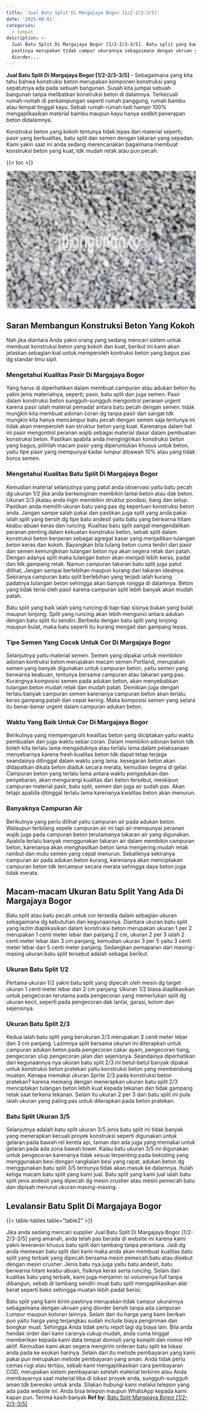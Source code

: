 ```yaml
---
title: 'Jual Batu Split Di Margajaya Bogor [1/2-2/3-3/5]'
date: '2025-08-01'
categories:
  - tempat
description: >-
  Jual Batu Split Di Margajaya Bogor [1/2-2/3-3/5]. Batu split yang kami kirim
  pastinya merupakan tidak campur ukurannya sebagaimana dengan ukruan yang
  diorder...
---
```


**Jual Batu Split Di Margajaya Bogor \[1/2-2/3-3/5\]** – Sebagaimana yang kita tahu bahwa konstruksi beton merupakan komponen konstruksi yang sepatutnya ada pada sebuah bangunan. Susah kita jumpai sebuah bangunan tanpa melibatkan konstruksi beton di dalamnya. Terkecuali rumah-rumah di perkampungan seperti rumah panggung, rumah bambu atau tempat tinggal kayu. Sebab rumah-rumah tadi hampir 100% mengaplikasikan material bambu maupun kayu hanya sedikit penerapan beton didalamnya.

Konstruksi beton yang kokoh tentunya tidak lepas dari material seperti; pasir yang berkualitas, batu split dan semen dengan takaran yang sepadan. Kami yakin saat ini anda sedang merencanakan bagaimana membuat konstruksi beton yang kuat, tdk mudah retak atau pun pecah.

{{< toc >}}

![Jual Batu Split Di Margajaya Bogor [1/2-2/3-3/5]](/images/jual-batu-split-13.png)

## Saran Membangun Konstruksi Beton Yang Kokoh

Nah jika diantara Anda yakni orang yang sedang mencari sistem untuk membuat konstruksi beton yang kokoh dan kuat, berikut ini kami akan jelaskan sebagian kiat untuk memperoleh kontruksi beton yang bagus pas dg standar ilmu sipil.

### Mengetahui Kualitas Pasir Di Margajaya Bogor

Yang harus di diperhatikan dalam membuat campuran atau adukan beton itu yakni jenis materialnya, seperti; pasir, batu split dan juga semen. Pasir dalam konstruksi beton sungguh-sungguh mengontrol peranan urgent karena pasir ialah material pemadat antara batu pecah dengan semen. tidak mungkin kita membuat adonan coran dg tanpa pasir dan sangat tdk mungkin kita hanya mencampur batu pecah dengan semen saja tentunya ini tidak akan memperoleh kan struktur beton yang kuat. Karenanya dalam hal ini pasir mengontrol peranan wajib sebagai material dasar dalam pembuatan konstruksi beton. Pastikan apabila anda menginginkan konstruksi beton yang bagus, pilihlah macam pasir yang diperuntukan khusus untuk beton, yaitu tipe pasir yang mempunyai kadar lumpur dibawah 10% atau yang tidak boros semen.

### Mengetahui Kualitas Batu Split Di Margajaya Bogor

Kemudian material selanjutnya yang patut anda observasi yaitu batu pecah dg ukuran 1/2 jika anda berkeinginan membikin lantai beton atau dak beton. Ukuran 2/3 jikalau anda ingin membikin struktur pondasi, tiang dan selup. Pastikan anda memilih ukuran batu yang pas dg keperluan konstruksi beton anda. Jangan sampe salah pakai dan pastikan juga split yang anda pakai ialah split yang bersih dg tipe batu andesit yaitu batu yang berwarna hitam keabu-abuan keras dan runcing. Kualitas batu split sangat mengendalikan peranan penting dalam kekuatan konstruksi beton, sebab split dalam konstruksi beton berperan sebagai agregat kasar yang menjadikan tulangan beton keras dan kokoh. Bayangkan bila tulang beton cuma terdiri dari pasir dan semen kemungkinan tulangan beton nya akan segera retak dan patah. Dengan adanya split maka tulangan beton akan menjadi lebih keras, padat dan tdk gampang retak. Namun campuran takaran batu split juga patut dilihat, Jangan sampai berlebihan maupun kurang dari takaran idealnya. Sekiranya campuran batu split berlebihan yang terjadi ialah kurang padatnya tulangan beton sehingga akan banyak rongga di dalamnya. Beton yang tidak terisi oleh pasir karena campuran split lebih banyak akan mudah patah.

Batu split yang baik ialah yang runcing di tiap-tiap sisinya bukan yang bulat maupun lonjong. Split yang runcing akan lebih mengunci antara adukan dengan batu split itu sendiri. Berbeda dengan batu split yang lonjong maupun bulat, maka batu seperti itu kurang mengait dan gampang lepas.

### Tipe Semen Yang Cocok Untuk Cor Di Margajaya Bogor

Selanjutnya yaitu material semen. Semen yang dipakai untuk membikin adonan kontruksi beton merupakan macam semen Portland, merupakan semen yang banyak digunakan untuk campuran beton, yaitu semen yang berwarna keabuan, tentunya bersama campuran atau takaran yang pas. Kurangnya komposisi semen pada adukan beton, akan menyebabkan tulangan beton mudah retak dan mudah patah. Demikian juga dengan terlalu banyak campuran semen karenanya campuran beton akan terlalu keras gampang patah dan cepat kering. Maka komposisi semen yang setara itu benar-benar urgent dalam campuran adukan beton.

### Waktu Yang Baik Untuk Cor Di Margajaya Bogor

Berikutnya yang mempengaruhi kwalitas beton yang diciptakan yaitu waktu pembuatan dan juga waktu sebar coran. Dalam membikin adonan beton tdk boleh kita terlalu lama mengaduknya atau terlalu lama dalam pelaksanaan menyebarnya karena fresh kualitas beton tdk dapat tetap terjaga seandainya ditinggal dalam waktu yang lama. kesegaran beton akan didapatkan dikala beton diaduk secara merata, kemudian segera di gelar. Campuran beton yang terlalu lama antara waktu pengadukan dan penyebaran, akan mengurangi kualitas dari beton tersebut, meskipun campuran material pasir, batu split, semen dan juga air sudah pas. Akan tetapi apabila ditinggal terlalu lama karenanya kwalitas beton akan menurun.

### Banyaknya Campuran Air

Berikutnya yang perlu dilihat yaitu campuran air pada adukan beton. Walaupun terbilang sepele campuran air ini tapi air mempunyai peranan wajib juga pada campuran beton terutamanya takaran air yang digunakan. Apabila terlalu banyak menggunakan takaran air dalam membikin campuran beton, karenanya akan menghasilkan beton lama mengering mudah retak rambut dan mutu semen yang cepat menurun. Sebaliknya sekiranya campuran air pada adukan beton kurang, karenanya akan menciptakan campuran beton tdk tercampur secara merata sehingga daya beton juga tidak merata.

## Macam-macam Ukuran Batu Split Yang Ada Di Margajaya Bogor

Batu split atau batu pecah untuk cor tersedia dalam sebagian ukuran sebagaimana dg kebutuhan dan kegunaannya. Diantara ukuran batu split yang lazim diaplikasikan dalam konstruksi beton merupakan ukuran 1 per 2 merupakan 1 centi meter lebar dan panjang 2 cm, ukuran 2 per 3 ialah 2 centi meter lebar dan 3 cm panjang, kemudian ukuran 3 per 5 yaitu 3 centi meter lebar dan 5 centi meter panjang. Sedangkan pemaparan dari masing-masing ukuran batu split tersebut adalah sebagai berikut.

### Ukuran Batu Split 1/2

Pertama ukuran 1/2 yakni batu split yang dipecah oleh mesin dg target ukuran 1 centi meter lebar dan 2 cm panjang. Ukuran 1/2 biasa diaplikasikan untuk pengecoran terutama pada pengecoran yang memerlukan split dg ukuran kecil, seperti pada pengecoran dak lantai, garasi, kolom dan sejenisnya.

### Ukuran Batu Split 2/3

Kedua ialah batu split yang berukuran 2/3 merupakan 2 centi meter lebar dan 3 cm panjang. Lazimnya split bersama ukuran ini diterapkan untuk campuran adukan beton pada pengecoran cakar ayam, pengecoran tiang, pengecoran slup pengecoran jalan dan sejenisnya. Seandainya diperhatikan dari kegunaannya nya ukuran batu split 2/3 ini betul-betul banyak dipakai untuk konstruksi beton pratekan yaitu konstruksi beton yang membendung muatan. Kenapa memakai ukuran Sprite 2/3 pada konstruksi beton pratekan? karena memang dengan menerapkan ukuran batu split 2/3 menciptakan tulangan beton lebih kuat kepada tekanan dan tidak gampang retak saat terkena tekanan. Selain itu ukuran 2 per 3 dari batu split ini pula ialah ukuran yang paling pas untuk diterapkan pada beton pratekan.

### Batu Split Ukuran 3/5

Selanjutnya adalah batu split ukuran 3/5 jenis batu split ini tidak banyak yang menerapkan kecuali proyek konstruksi seperti digunakan untuk gelaran pada bawah rel kereta api, taman dan ada juga yang memakai untuk gelaran pada ada zona bawah tower. Kalau batu ukuran 3/5 ini digunakan untuk pengecoran karenanya tidak sesuai terpenting pada bekisting yang menggunakan besi dengan rangkaian besi yang rapat, adukan beton dg menggunakan batu split 3/5 tentunya tidak akan masuk ke dalamnya. Itulah ketiga macam batu split yang kami jual. Batu split yang kami jual ialah batu split jenis andesit yang dipecah dg mesin crusher atau mesin pemecah batu dan dipisah menurut ukuran masing-masing.

## Levalansir Batu Split Di Margajaya Bogor

{{< table-tables table="table2" >}}

Jika anda sedang mencari supplier Jual Batu Split Di Margajaya Bogor \[1/2-2/3-3/5\] yang amanah, anda telah pas berada di website ini karena kami yakni leveransir khusus batu split dari tambang tanpa perantara. Jadi dg anda memesan batu split dari kami maka anda akan membuat kualitas batu split yang terbaik yang dipecah bersama mesin pemecah batu atau disebut dengan mesin crusher. Jenis batu nya juga yaitu batu andesit, batu berwarna hitam keabu-abuan, fisiknya keras serta runcing. Selain dari kualitas batu yang terbaik, kami juga menjamin isi volumenya full tanpa dibangun, sebab di tambang sendiri muat batu split mengaplikasikan alat berat seperti beko sehingga muatan lebih padat berisi.

Batu split yang kami kirim pastinya merupakan tidak campur ukurannya sebagaimana dengan ukruan yang diorder bersih tanpa ada campuran Lumpur maupun kotoran lainnya. Selain dari itu harga yang kami berikan pun yaitu harga yang terjangkau sudah include biaya pengiriman dan bongkar muat. Sehingga Anda tidak perlu repot lagi dg biaya lain. Bila anda hendak order dari kami caranya cukup mudah, anda cuma tinggal memberikan kepada kami data tempat domisili yang komplit dan nomor HP aktif. Kemudian kami akan segera mengirim orderan batu split ke lokasi anda pada ke esokan harinya. Selain dari itu metode pembayaran yang kami pakai pun merupakan metode pembayaran yang aman. Anda tidak perlu cemas rugi atau tertipu, sebab kami mengaplikasikan cara pembayaran COD, merupakan sistem pembayaran setelah material terkirim atau Anda membayarnya saat material tiba di lokasi proyek anda, sungguh-sungguh aman tdk beresiko untuk anda. Silakan hubungi kami melalui telepon yang ada pada website ini. Anda bisa telepon maupun WhatsApp kepada kami kapan pun. Terima kasih banyak
**Ref by:** [Batu Split Margajaya Bogor [1/2-2/3-3/5]](https://id.wikipedia.org/wiki/Batu)
